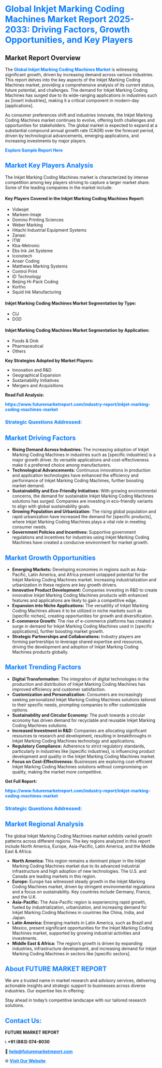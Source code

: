 <h1 style="color: #007BFF;">Global Inkjet Marking Coding Machines Market Report 2025-2033: Driving Factors, Growth Opportunities, and Key Players</h1>

<section id="overview">
<h2>Market Report Overview</h2>
<p>The <a href="https://www.futuremarketreport.com/industry-report/inkjet-marking-coding-machines-market" style="color: #007BFF; text-decoration: none;"><strong>Global Inkjet Marking Coding Machines Market</strong></a> is witnessing significant growth, driven by increasing demand across various industries. This report delves into the key aspects of the Inkjet Marking Coding Machines market, providing a comprehensive analysis of its current status, future potential, and challenges. The demand for Inkjet Marking Coding Machines has surged due to its wide-ranging applications in industries such as [insert industries], making it a critical component in modern-day [applications].</p>
<p>As consumer preferences shift and industries innovate, the Inkjet Marking Coding Machines market continues to evolve, offering both challenges and opportunities for stakeholders. The global market is expected to expand at a substantial compound annual growth rate (CAGR) over the forecast period, driven by technological advancements, emerging applications, and increasing investments by major players.</p>
</section>

<section id="overview">
<p><a href="https://www.futuremarketreport.com/request-sample/reportId=60744" style="color: #007BFF; text-decoration: none;"><strong>Explore Sample Report Here</strong></a></p>
</section>

<section id="key-players">
<h2 style="color: #007BFF;">Market Key Players Analysis</h2>
<p>The Inkjet Marking Coding Machines market is characterized by intense competition among key players striving to capture a larger market share. Some of the leading companies in the market include:</p>
<h4>Key Players Covered in the Inkjet Marking Coding Machines Report:</h4>
<ul><li>Videojet</li><li>Markem-Imaje</li><li>Domino Printing Sciences</li><li>Weber Marking</li><li>Hitachi Industrial Equipment Systems</li><li>Zanasi</li><li>ITW</li><li>Kba-Metronic</li><li>Ebs Ink Jet Systeme</li><li>Iconotech</li><li>Anser Coding</li><li>Matthews Marking Systems</li><li>Control Print</li><li>ID Technology</li><li>Beijing Hi-Pack Coding</li><li>Kortho</li><li>Squid Ink Manufacturing</li></ul>
<h4>Inkjet Marking Coding Machines Market Segmentation by Type:</h4>
<ul><li>CIJ</li><li>DOD</li></ul>

<h4>Inkjet Marking Coding Machines Market Segmentation by Application:</h4>
<ul><li>Foods &amp; Dink</li><li>Pharmaceutical</li><li>Others</li></ul>
<p><strong>Key Strategies Adopted by Market Players:</strong></p>
<ul>
<li>Innovation and R&D</li>
<li>Geographical Expansion</li>
<li>Sustainability Initiatives</li>
<li>Mergers and Acquisitions</li>
</ul>
</section>

<section>
<p><strong>Read Full Analysis: </strong></p><a href="https://www.futuremarketreport.com/industry-report/inkjet-marking-coding-machines-market" style="color: #007BFF; text-decoration: none;"><strong>https://www.futuremarketreport.com/industry-report/inkjet-marking-coding-machines-market</strong></a>
<h3 style="color: #007BFF;">Strategic Questions Addressed:</h3>
</section>

<section id="driving-factors">
<h2 style="color: #007BFF;">Market Driving Factors</h2>
<ul>
<li><strong>Rising Demand Across Industries:</strong> The increasing adoption of Inkjet Marking Coding Machines in industries such as [specific industries] is a major growth driver. Its versatile applications and cost-effectiveness make it a preferred choice among manufacturers.</li>
<li><strong>Technological Advancements:</strong> Continuous innovations in production and application technologies have enhanced the efficiency and performance of Inkjet Marking Coding Machines, further boosting market demand.</li>
<li><strong>Sustainability and Eco-Friendly Initiatives:</strong> With growing environmental concerns, the demand for sustainable Inkjet Marking Coding Machines solutions has surged. Companies are investing in eco-friendly variants to align with global sustainability goals.</li>
<li><strong>Growing Population and Urbanization:</strong> The rising global population and rapid urbanization have increased the demand for [specific products], where Inkjet Marking Coding Machines plays a vital role in meeting consumer needs.</li>
<li><strong>Government Policies and Incentives:</strong> Supportive government regulations and incentives for industries using Inkjet Marking Coding Machines have created a conducive environment for market growth.</li>
</ul>
</section>

<section id="growth-opportunities">
<h2 style="color: #007BFF;">Market Growth Opportunities</h2>
<ul>
<li><strong>Emerging Markets:</strong> Developing economies in regions such as Asia-Pacific, Latin America, and Africa present untapped potential for the Inkjet Marking Coding Machines market. Increasing industrialization and urbanization in these regions are key growth drivers.</li>
<li><strong>Innovative Product Development:</strong> Companies investing in R&D to create innovative Inkjet Marking Coding Machines products with enhanced features and applications are likely to gain a competitive edge.</li>
<li><strong>Expansion into Niche Applications:</strong> The versatility of Inkjet Marking Coding Machines allows it to be utilized in niche markets such as [specific niches], creating opportunities for growth and diversification.</li>
<li><strong>E-commerce Growth:</strong> The rise of e-commerce platforms has created a surge in demand for Inkjet Marking Coding Machines used in [specific applications], further boosting market growth.</li>
<li><strong>Strategic Partnerships and Collaborations:</strong> Industry players are forming partnerships to leverage shared expertise and resources, driving the development and adoption of Inkjet Marking Coding Machines products globally.</li>
</ul>
</section>

<section id="trending-factors">
<h2 style="color: #007BFF;">Market Trending Factors</h2>
<ul>
<li><strong>Digital Transformation:</strong> The integration of digital technologies in the production and distribution of Inkjet Marking Coding Machines has improved efficiency and customer satisfaction.</li>
<li><strong>Customization and Personalization:</strong> Consumers are increasingly seeking personalized Inkjet Marking Coding Machines solutions tailored to their specific needs, prompting companies to offer customizable options.</li>
<li><strong>Sustainability and Circular Economy:</strong> The push towards a circular economy has driven demand for recyclable and reusable Inkjet Marking Coding Machines solutions.</li>
<li><strong>Increased Investment in R&D:</strong> Companies are allocating significant resources to research and development, resulting in breakthroughs in Inkjet Marking Coding Machines technology and applications.</li>
<li><strong>Regulatory Compliance:</strong> Adherence to strict regulatory standards, particularly in industries like [specific industries], is influencing product development and quality in the Inkjet Marking Coding Machines market.</li>
<li><strong>Focus on Cost-Effectiveness:</strong> Businesses are exploring cost-efficient Inkjet Marking Coding Machines solutions without compromising on quality, making the market more competitive.</li>
</ul>
</section>

<section>
<p><strong>Get Full Report: </strong></p><a href="https://www.futuremarketreport.com/industry-report/inkjet-marking-coding-machines-market" style="color: #007BFF; text-decoration: none;"><strong>https://www.futuremarketreport.com/industry-report/inkjet-marking-coding-machines-market</strong></a>
<h3 style="color: #007BFF;">Strategic Questions Addressed:</h3>
</section>


<section id="regional-analysis">
<h2 style="color: #007BFF;">Market Regional Analysis</h2>
<p>The global Inkjet Marking Coding Machines market exhibits varied growth patterns across different regions. The key regions analyzed in this report include North America, Europe, Asia-Pacific, Latin America, and the Middle East & Africa:</p>
<ul>
<li><strong>North America:</strong> This region remains a dominant player in the Inkjet Marking Coding Machines market due to its advanced industrial infrastructure and high adoption of new technologies. The U.S. and Canada are leading markets in this region.</li>
<li><strong>Europe:</strong> Europe has witnessed steady growth in the Inkjet Marking Coding Machines market, driven by stringent environmental regulations and a focus on sustainability. Key countries include Germany, France, and the U.K.</li>
<li><strong>Asia-Pacific:</strong> The Asia-Pacific region is experiencing rapid growth, fueled by industrialization, urbanization, and increasing demand for Inkjet Marking Coding Machines in countries like China, India, and Japan.</li>
<li><strong>Latin America:</strong> Emerging markets in Latin America, such as Brazil and Mexico, present significant opportunities for the Inkjet Marking Coding Machines market, supported by growing industrial activities and investments.</li>
<li><strong>Middle East & Africa:</strong> The region’s growth is driven by expanding industries, infrastructure development, and increasing demand for Inkjet Marking Coding Machines in sectors like [specific sectors].</li>
</ul>
</section>

<footer>
<h2 style="color: #007BFF;">About FUTURE MARKET REPORT</h2>
<p>We are a trusted name in market research and advisory services, delivering actionable insights and strategic support to businesses across diverse industries. Our expertise lies in offering:</p>

<p>Stay ahead in today’s competitive landscape with our tailored research solutions.</p>

<h2 style="color: #007BFF;">Contact Us:</h2>
<p><strong>FUTURE MARKET REPORT</strong></p>
<p>📞 <strong>+91 (883) 074-8030</strong></p>
<p>📧 <strong><a href="mailto:help@futuremarketreport.com" style="color: #007BFF;">help@futuremarketreport.com</a></strong></p>
<p>🌐 <strong><a href="https://www.futuremarketreport.com/" style="color: #007BFF;">Visit Our Website</a></strong></p>
</footer>